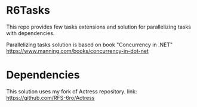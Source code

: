 # R6Tasks
This repo provides few tasks extensions and solution for parallelizing tasks with dependencies. 

Parallelizing tasks solution is based on book "Concurrency in .NET" https://www.manning.com/books/concurrency-in-dot-net

# Dependencies
This solution uses my fork of Actress repository.
link: https://github.com/RFS-6ro/Actress
